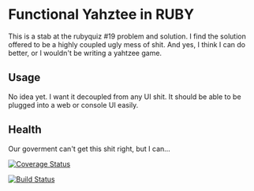 # Functional Yahztee in RUBY
This is a stab at the rubyquiz #19 problem and solution. I find the solution offered to be a highly coupled ugly mess of shit. And yes, I think I can do better, or I wouldn't be writing a yahtzee game.

## Usage
No idea yet. I want it decoupled from any UI shit. It should be able to be plugged into a web or console UI easily.

## Health
Our goverment can't get this shit right, but I can...

[![Coverage Status](https://coveralls.io/repos/dreamr/functional_yahtzee/badge.png?branch=master)](https://coveralls.io/r/dreamr/functional_yahtzee?branch=master)

[![Build Status](https://travis-ci.org/[YOUR_GITHUB_USERNAME]/[YOUR_PROJECT_NAME].png)](https://travis-ci.org/[YOUR_GITHUB_USERNAME]/[YOUR_PROJECT_NAME])

